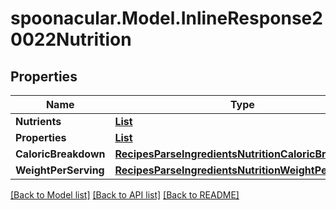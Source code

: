 # spoonacular.Model.InlineResponse20022Nutrition
## Properties

Name | Type | Description | Notes
------------ | ------------- | ------------- | -------------
**Nutrients** | [**List<RecipesParseIngredientsNutritionNutrients>**](RecipesParseIngredientsNutritionNutrients.md) |  | 
**Properties** | [**List<RecipesParseIngredientsNutritionProperties>**](RecipesParseIngredientsNutritionProperties.md) |  | 
**CaloricBreakdown** | [**RecipesParseIngredientsNutritionCaloricBreakdown**](RecipesParseIngredientsNutritionCaloricBreakdown.md) |  | 
**WeightPerServing** | [**RecipesParseIngredientsNutritionWeightPerServing**](RecipesParseIngredientsNutritionWeightPerServing.md) |  | 

[[Back to Model list]](../README.md#documentation-for-models) [[Back to API list]](../README.md#documentation-for-api-endpoints) [[Back to README]](../README.md)

